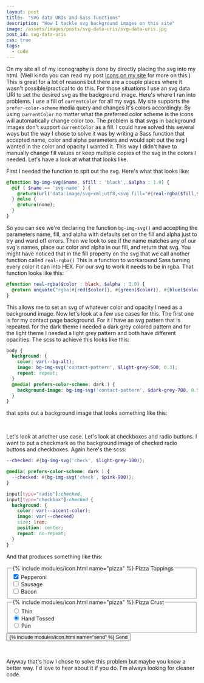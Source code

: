 ```yaml
---
layout: post
title:  "SVG data URIs and Sass functions"
description: "How I tackle svg background images on this site"
image: /assets/images/posts/svg-data-uris/svg-data-uris.jpg
post_id: svg-data-uris
css: true
tags:
  - code
---
```


<span class="first-letter">O</span>n my site all of my iconography is done by directly placing the svg into my html. (Well kinda you can read my post [Icons on my site](https://micahilbery.com/2020/01/15/icons-on-my-site.html) for more on this.) This is great for a lot of reasons but there are a couple places where it wasn't possible/practical to do this. For those situations I use an svg data URI to set the desired svg as the background image. Here's where I ran into problems. I use a fill of `currentColor` for all my svgs. My site supports the `prefer-color-scheme` media query and changes it's colors accordingly. By using `currentColor` no matter what the preferred color scheme is the icons will automatically change color too. The problem is that svgs in background images don't support `currentColor` as a fill. I could have solved this several ways but the way I chose to solve it was by writing a Sass function that accepted name, color and alpha parameters and would spit out the svg I wanted in the color and opacity I wanted it. This way I didn't have to manually change fill values or keep multiple copies of the svg in the colors I needed. Let's have a look at what that looks like.

First I needed the function to spit out the svg. Here's what that looks like:

```scss
@function bg-img-svg($name, $fill : 'black', $alpha : 1.0) {
  @if ( $name == 'svg-name' ) {
    @return(url('data:image/svg+xml;utf8,<svg fill="#{real-rgba($fill,$alpha)}"><path/></svg>'));
  } @else {
    @return(none);
  }
}
```

So you can see we're declaring the function `bg-img-svg()` and accepting the parameters name, fill, and alpha with defaults set on the fill and alpha just to try and ward off errors. Then we look to see if the name matches any of our svg's names, place our color and alpha in our fill, and return that svg. You might have noticed that in the fill property on the svg that we call another function called `real-rgba()` This is a function to workaround Sass turning every color it can into HEX. For our svg to work it needs to be in rgba. That function looks like this:

```scss
@function real-rgba($color : black, $alpha : 1.0) {
  @return unquote("rgba(#{red($color)}, #{green($color)}, #{blue($color)}, #{$alpha})");
}
```

This allows me to set an svg of whatever color and opacity I need as a background image. Now let's look at a few use cases for this. The first one is for my contact page background. For it I have an svg pattern that is repeated. for the dark theme i needed a dark grey colored pattern and for the light theme I needed a light grey pattern and both have different opacities. The scss to achieve this looks like this:

```scss
body {
  background: {
    color: var(--bg-alt);
    image: bg-img-svg('contact-pattern', $light-grey-500, 0.3);
    repeat: repeat;
  }
  @media( prefers-color-scheme: dark ) {
    background-image: bg-img-svg('contact-pattern', $dark-grey-700, 0.5);
  }
}
```

that spits out a background image that looks something like this:

<div class="preview-image contact-background-demo"></div>
<br>

Let's look at another use case. Let's look at checkboxes and radio buttons. I want to put a checkmark as the background image of checked radio buttons and checkboxes. Again here's the scss:

```scss
--checked: #{bg-img-svg('check', $light-grey-100)};

@media( prefers-color-scheme: dark ) {
  --checked: #{bg-img-svg('check', $pink-900)};
}

input[type="radio"]:checked,
input[type="checkbox"]:checked {
  background: {
    color: var(--accent-color);
    image: var(--checked)
    size: 1rem;
    position: center;
    repeat: no-repeat;
  }
}
```

And that produces something like this:

<form class="grid halves stack-sm panel">
  <div class="input-container">
    <fieldset class="grid">
      <legend>
        {% include modules/icon.html name="pizza" %}
        <span>Pizza Toppings</span>
      </legend>
      <div>
        <input id="pepperoni" name="toppings" type="checkbox" value="pepperoni" checked>
        <label for="pepperoni">Pepperoni</label>
      </div>
      <div>
        <input id="sausage" name="toppings" type="checkbox" value="sausage">
        <label for="sausage">Sausage</label>
      </div>
      <div>
        <input id="bacon" name="toppings" type="checkbox" value="bacon">
        <label for="bacon">Bacon</label>
      </div>
    </fieldset>
  </div>
  <div class="input-container">
    <fieldset class="grid">
      <legend>
        {% include modules/icon.html name="pizza" %}
        <span>Pizza Crust</span>
      </legend>
      <div>
        <input id="thin" name="crust" type="radio" value="thin">
        <label for="thin">Thin</label>
      </div>
      <div>
        <input id="handtossed" name="crust" type="radio" value="handtossed" checked>
        <label for="handtossed">Hand Tossed</label>
      </div>
      <div>
        <input id="pan" name="crust" type="radio" value="pan">
        <label for="pan">Pan</label>
      </div>
    </fieldset>
  </div>
  <button type="reset" class="btn success span-2 end">
    {% include modules/icon.html name="send" %}
    Send
  </button>
</form>
<br>

Anyway that's how I chose to solve this problem but maybe you know a better way. I'd love to hear about it if you do. I'm always looking for cleaner code.
